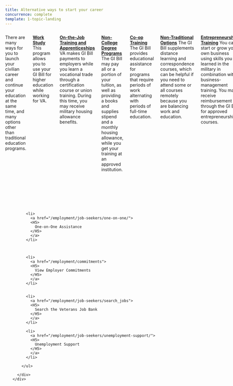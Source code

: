```yaml
---
title: Alternative ways to start your career
concurrence: complete
template: 1-topic-landing
---
```


<div class="main" role="main" markdown="0">

<div class="section one" markdown="0">
<div class="primary" markdown="0">
<div class="row" markdown="0">
<div class="small-12 columns" markdown="1">

There are many ways for you to launch your civilian career and continue your education at the same time, and many options other than traditional education programs.

[**Work Study**](/education/work-learn/workstudy/)  
This program allows you to use your GI Bill for higher education while working for VA.

[**On-the-Job Training and Apprenticeships**](/education/work-learn/job-and-apprenticeship/) 
VA makes GI Bill payments to employers while you learn a vocational trade through a certification course or union training. During this time, you may receive military housing allowance benefits. 

[**Non-College Degree Programs**](/education/work-learn/non-college-degree-program/) 
The GI Bill may pay all or a portion of your tuition, as well as providing a books and supplies stipend and a monthly housing allowance, while you get your training at an approved institution. 

[**Co-op Training**](/education/work-learn/co-op-training/)  
The GI Bill provides educational assistance for programs that require periods of work alternating with periods of full-time education.

[**Non-Traditional Options**](/education/work-learn/non-traditional/) 
The GI Bill supplements distance learning and correspondence courses, which can be helpful if you need to attend some or all courses remotely because you are balancing work and education.

[**Entrepreneurship Training**](/education/advanced-training-and-certifications/entrepreneurship-training/) 
You can start or grow your own business using skills you learned in the military in combination with business-management training. You may receive reimbursement through the GI Bill for approved entrepreneurship courses.

**Internships, Volunteer Work, and Community Service**  
Internships and volunteer work can advance your career and expand your network while you further your education. Community involvement and service are also productive ways to network with civilians and open the door to future employment possibilities. VA offers [internships](http://mycareeratva.va.gov/library/55) and [volunteer opportunities](http://www.volunteer.va.gov/).

</div>
</div>
</div>

<div class="navigation">
  <div class="row">
    <div class="small-12 columns">
      <ul class="small-block-grid-1 medium-block-grid-3 cards small">

          <li>
            <a href="/employment/job-seekers/one-on-one/">
            <H5>
              One-on-One Assistance
            </H5>
            </a>
          </li>



          <li>
            <a href="/employment/commitments">
            <H5>
              View Employer Commitments
            </H5>
            </a>
          </li>


          <li>
            <a href="/employment/job-seekers/search_jobs">
            <H5>
              Search the Veterans Job Bank
            </H5>
            </a>
          </li>  

          <li>
            <a href="/employment/job-seekers/unemployment-support/">
            <H5>
              Unemployment Support
            </H5>
            </a>
          </li>    

        </ul>

      </div>
    </div>  
  </div>
</div>

